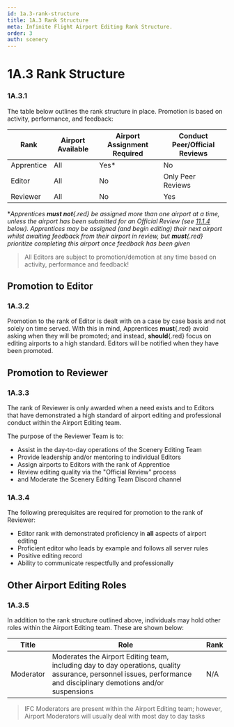 ```yaml
---
id: 1a.3-rank-structure
title: 1A.3 Rank Structure
meta: Infinite Flight Airport Editing Rank Structure.
order: 3
auth: scenery
---
```


# 1A.3  Rank Structure

 

### 1A.3.1    

The table below outlines the rank structure in place. Promotion is based on activity, performance, and feedback:

 

| Rank       | Airport Available | Airport Assignment Required | Conduct Peer/Official Reviews |
| ---------- | ----------------- | --------------------------- | ----------------------------- |
| Apprentice | All               | Yes*                        | No                            |
| Editor     | All               | No                          | Only Peer Reviews             |
| Reviewer   | All               | No                          | Yes                           |

**Apprentices **must not**{.red} be assigned more than one airport at a time, unless the airport has been submitted for an Official Review *(see [11.1.4](/guide/scenery-editor-manual/11.-review-and-release/11.1-review-and-release-process#11.1.4) below)*. Apprentices may be assigned (and begin editing) their next airport whilst awaiting feedback from their airport in review, but **must**{.red} prioritize completing this airport once feedback has been given*



> All Editors are subject to promotion/demotion at any time based on activity, performance and feedback!



## Promotion to Editor

### 1A.3.2

Promotion to the rank of Editor is dealt with on a case by case basis and not solely on time served. With this in mind, Apprentices **must**{.red} avoid asking when they will be promoted; and instead, **should**{.red} focus on editing airports to a high standard. Editors will be notified when they have been promoted.



## Promotion to Reviewer 

### 1A.3.3

The rank of Reviewer is only awarded when a need exists and to Editors that have demonstrated a high standard of airport editing and professional conduct within the Airport Editing team.



The purpose of the Reviewer Team is to:

- Assist in the day-to-day operations of the Scenery Editing Team
- Provide leadership and/or mentoring to individual Editors
- Assign airports to Editors with the rank of Apprentice 
- Review editing quality via the "Official Review" process
- and Moderate the Scenery Editing Team Discord channel



### 1A.3.4

The following prerequisites are required for promotion to the rank of Reviewer:



- Editor rank with demonstrated proficiency in **all** aspects of airport editing
- Proficient editor who leads by example and follows all server rules
- Positive editing record
- Ability to communicate respectfully and professionally



## Other Airport Editing Roles

### 1A.3.5

In addition to the rank structure outlined above, individuals may hold other roles within the Airport Editing team. These are shown below:



| Title     | Role                                                         | Rank |
| --------- | ------------------------------------------------------------ | ---- |
| Moderator | Moderates the Airport Editing team, including day to day operations, quality assurance, personnel issues, performance and disciplinary demotions and/or suspensions | N/A  |



> IFC Moderators are present within the Airport Editing team; however, Airport Moderators will usually deal with most day to day tasks